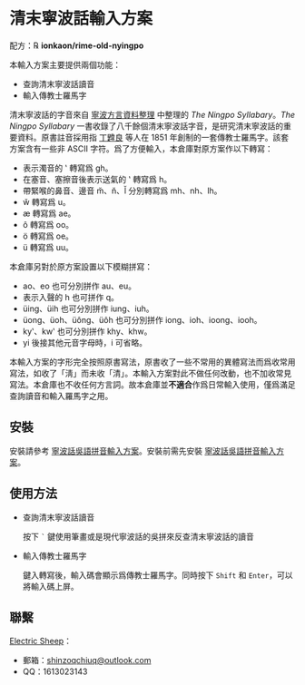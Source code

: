 # 清末寧波話輸入方案

配方：℞ **ionkaon/rime-old-nyingpo**

本輸入方案主要提供兩個功能：

- 查詢清末寧波話讀音
- 輸入傳教士羅馬字

清末寧波話的字音來自 [寧波方言資料整理](https://github.com/ionkaon/data) 中整理的 *The Ningpo Syllabary*。*The Ningpo Syllabary* 一書收錄了八千餘個清末寧波話字音，是研究清末寧波話的重要資料。原書註音採用指 [丁韙良](https://en.wikipedia.org/wiki/William_Alexander_Parsons_Martin) 等人在 1851 年創制的一套傳教士羅馬字。該套方案含有一些非 ASCII 字符。爲了方便輸入，本倉庫對原方案作以下轉寫：

- 表示濁音的 ʽ 轉寫爲 gh。
- 在塞音、塞擦音後表示送氣的 ʽ 轉寫爲 h。
- 帶緊喉的鼻音、邊音 m̆、n̆、l̆ 分別轉寫爲 mh、nh、lh。
- w̆ 轉寫爲 u。
- æ 轉寫爲 ae。
- ô 轉寫爲 oo。
- ö 轉寫爲 oe。
- ü 轉寫爲 uu。

本倉庫另對於原方案設置以下模糊拼寫：

- ao、eo 也可分別拼作 au、eu。
- 表示入聲的 h 也可拼作 q。
- üing、üih 也可分別拼作 iung、iuh。
- üong、üoh、üông、üôh 也可分別拼作 iong、ioh、ioong、iooh。
- kyʽ、kwʽ 也可分別拼作 khy、khw。
- yi 後接其他元音字母時，i 可省略。

本輸入方案的字形完全按照原書寫法，原書收了一些不常用的異體寫法而爲收常用寫法，如收了「淸」而未收「清」。本輸入方案對此不做任何改動，也不加收常見寫法。本倉庫也不收任何方言詞。故本倉庫並**不適合**作爲日常輸入使用，僅爲滿足查詢讀音和輸入羅馬字之用。

## 安裝

安裝請參考 [寧波話吳語拼音輸入方案](https://github.com/NGLI/rime-wugniu_gninpou)。安裝前需先安裝 [寧波話吳語拼音輸入方案](https://github.com/NGLI/rime-wugniu_gninpou)。

## 使用方法

- 查詢清末寧波話讀音

  按下 `` ` `` 鍵使用筆畫或是現代寧波話的吳拼來反查清末寧波話的讀音
- 輸入傳教士羅馬字

  鍵入轉寫後，輸入碼會顯示爲傳教士羅馬字。同時按下 `Shift` 和 `Enter`，可以將輸入碼上屏。


## 聯繫

[Electric Sheep](https://github.com/shinzoqchiuq)：

- 郵箱：shinzoqchiuq@outlook.com
- QQ：1613023143
